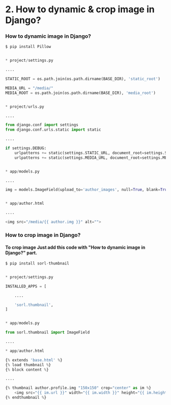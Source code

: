 # 2. How to dynamic & crop image in Django?

### How to dynamic image in Django?

```python
$ pip install Pillow


* project/settings.py

....

STATIC_ROOT = os.path.join(os.path.dirname(BASE_DIR), 'static_root')

MEDIA_URL = "/media/"
MEDIA_ROOT = os.path.join(os.path.dirname(BASE_DIR), 'media_root')


* project/urls.py

....

from django.conf import settings
from django.conf.urls.static import static

....

if settings.DEBUG:
    urlpatterns += static(settings.STATIC_URL, document_root=settings.STATIC_ROOT)
    urlpatterns += static(settings.MEDIA_URL, document_root=settings.MEDIA_ROOT)


* app/models.py

....

img = models.ImageField(upload_to='author_images', null=True, blank=True)


* app/author.html

....

<img src="/media/{{ author.img }}" alt="">
```

### How to crop image in Django?

#### To crop image Just add this code with "How to dynamic image in Django?" part.
```python
$ pip install sorl-thumbnail


* project/settings.py

INSTALLED_APPS = [

	....

    'sorl.thumbnail',
]


* app/models.py

from sorl.thumbnail import ImageField

....

* app/author.html

{% extends 'base.html' %}
{% load thumbnail %}
{% block content %}

....

{% thumbnail author.profile.img "150x150" crop="center" as im %}
    <img src="{{ im.url }}" width="{{ im.width }}" height="{{ im.height }}">
{% endthumbnail %}
```